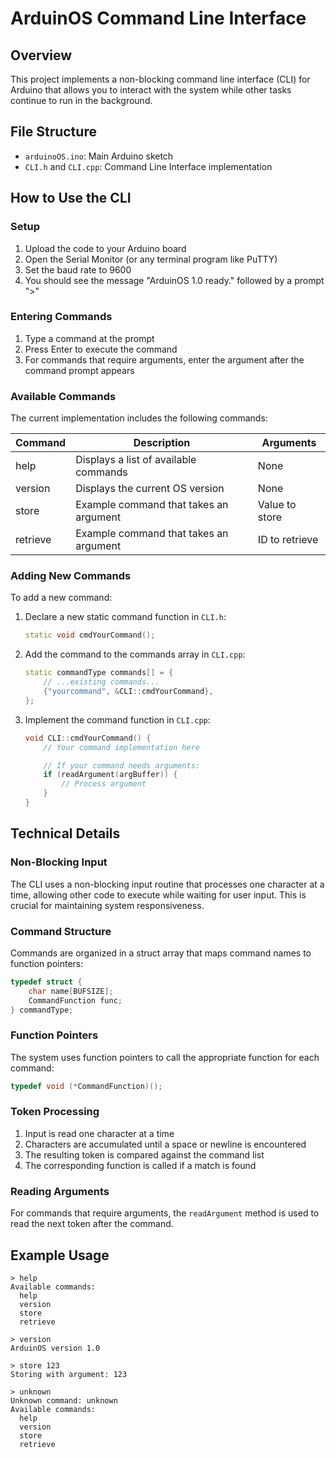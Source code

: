 # ArduinOS Command Line Interface

## Overview

This project implements a non-blocking command line interface (CLI) for Arduino that allows you to interact with the system while other tasks continue to run in the background.

## File Structure

- `arduinoOS.ino`: Main Arduino sketch
- `CLI.h` and `CLI.cpp`: Command Line Interface implementation

## How to Use the CLI

### Setup

1. Upload the code to your Arduino board
2. Open the Serial Monitor (or any terminal program like PuTTY)
3. Set the baud rate to 9600
4. You should see the message "ArduinOS 1.0 ready." followed by a prompt ">"

### Entering Commands

1. Type a command at the prompt
2. Press Enter to execute the command
3. For commands that require arguments, enter the argument after the command prompt appears

### Available Commands

The current implementation includes the following commands:

| Command  | Description                            | Arguments      |
| -------- | -------------------------------------- | -------------- |
| help     | Displays a list of available commands  | None           |
| version  | Displays the current OS version        | None           |
| store    | Example command that takes an argument | Value to store |
| retrieve | Example command that takes an argument | ID to retrieve |

### Adding New Commands

To add a new command:

1. Declare a new static command function in `CLI.h`:

   ```cpp
   static void cmdYourCommand();
   ```

2. Add the command to the commands array in `CLI.cpp`:

   ```cpp
   static commandType commands[] = {
       // ...existing commands...
       {"yourcommand", &CLI::cmdYourCommand},
   };
   ```

3. Implement the command function in `CLI.cpp`:
   ```cpp
   void CLI::cmdYourCommand() {
       // Your command implementation here

       // If your command needs arguments:
       if (readArgument(argBuffer)) {
           // Process argument
       }
   }
   ```

## Technical Details

### Non-Blocking Input

The CLI uses a non-blocking input routine that processes one character at a time, allowing other code to execute while waiting for user input. This is crucial for maintaining system responsiveness.

### Command Structure

Commands are organized in a struct array that maps command names to function pointers:

```cpp
typedef struct {
    char name[BUFSIZE];
    CommandFunction func;
} commandType;
```

### Function Pointers

The system uses function pointers to call the appropriate function for each command:

```cpp
typedef void (*CommandFunction)();
```

### Token Processing

1. Input is read one character at a time
2. Characters are accumulated until a space or newline is encountered
3. The resulting token is compared against the command list
4. The corresponding function is called if a match is found

### Reading Arguments

For commands that require arguments, the `readArgument` method is used to read the next token after the command.

## Example Usage

```
> help
Available commands:
  help
  version
  store
  retrieve

> version
ArduinOS version 1.0

> store 123
Storing with argument: 123

> unknown
Unknown command: unknown
Available commands:
  help
  version
  store
  retrieve
```
